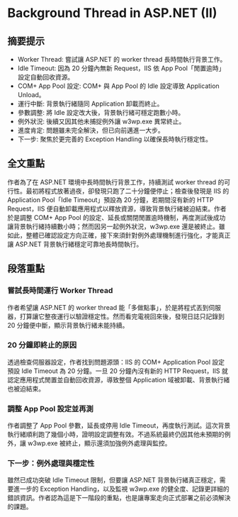# Background Thread in ASP.NET (II)

## 摘要提示
- Worker Thread: 嘗試讓 ASP.NET 的 worker thread 長時間執行背景工作。
- Idle Timeout: 因為 20 分鐘內無新 Request，IIS 依 App Pool「閒置逾時」設定自動回收資源。
- COM+ App Pool 設定: COM+ 與 App Pool 的 Idle 設定導致 Application Unload。
- 運行中斷: 背景執行緒隨同 Application 卸載而終止。
- 參數調整: 將 Idle 設定改大後，背景執行緒可穩定跑數小時。
- 例外狀況: 後續又因其他未捕捉例外讓 w3wp.exe 異常終止。
- 進度肯定: 問題雖未完全解決，但已向前邁進一大步。
- 下一步: 聚焦於更完善的 Exception Handling 以確保長時執行穩定性。

## 全文重點
作者為了在 ASP.NET 環境中長時間執行背景工作，持續測試 worker thread 的可行性。最初將程式放著過夜，卻發現只跑了二十分鐘便停止；檢查後發現是 IIS 的 Application Pool「Idle Timeout」預設為 20 分鐘，若期間沒有新的 HTTP Request，IIS 便自動卸載應用程式以釋放資源，導致背景執行緒被迫結束。作者於是調整 COM+ App Pool 的設定、延長或關閉閒置逾時機制，再度測試後成功讓背景執行緒持續數小時；然而因另一起例外狀況，w3wp.exe 還是被終止。雖如此，整體已確認設定方向正確，接下來須針對例外處理機制進行強化，才能真正讓 ASP.NET 背景執行緒穩定可靠地長時間執行。

## 段落重點
### 嘗試長時間運行 Worker Thread
作者希望讓 ASP.NET 的 worker thread 能「多做點事」，於是將程式丟到伺服器，打算讓它整夜運行以驗證穩定性。然而看完電視回來後，發現日誌只記錄到 20 分鐘便中斷，顯示背景執行緒未能持續。

### 20 分鐘即終止的原因
透過檢查伺服器設定，作者找到問題源頭：IIS 的 COM+ Application Pool 設定預設 Idle Timeout 為 20 分鐘。一旦 20 分鐘內沒有新的 HTTP Request，IIS 就認定應用程式閒置並自動回收資源，導致整個 Application 域被卸載、背景執行緒也被迫結束。

### 調整 App Pool 設定並再測
作者調整了 App Pool 參數，延長或停用 Idle Timeout，再度執行測試。這次背景執行緒順利跑了幾個小時，證明設定調整有效。不過系統最終仍因其他未預期的例外，讓 w3wp.exe 被終止，顯示還須加強例外處理與監控。

### 下一步：例外處理與穩定性
雖然已成功突破 Idle Timeout 限制，但要讓 ASP.NET 背景執行緒真正穩定，需要進一步的 Exception Handling，以及監視 w3wp.exe 的健全度、記錄更詳細的錯誤資訊。作者認為這是下一階段的重點，也是讓專案走向正式部署之前必須解決的課題。

